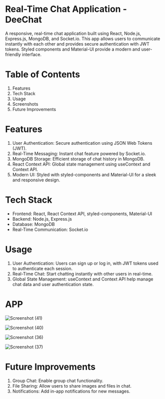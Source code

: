 # **Real-Time Chat Application - DeeChat**
A responsive, real-time chat application built using React, Node.js, Express.js, MongoDB, and Socket.io. This app allows users to communicate instantly with each other and provides secure authentication with JWT tokens. Styled components and Material-UI provide a modern and user-friendly interface.

# **Table of Contents**

1. Features
2. Tech Stack
5. Usage
7. Screenshots
8. Future Improvements

# **Features**

1. User Authentication: Secure authentication using JSON Web Tokens (JWT).
2. Real-Time Messaging: Instant chat feature powered by Socket.io.
3. MongoDB Storage: Efficient storage of chat history in MongoDB.
4. React Context API: Global state management using useContext and Context API.
5. Modern UI: Styled with styled-components and Material-UI for a sleek and responsive design.

# **Tech Stack**

- Frontend: React, React Context API, styled-components, Material-UI
- Backend: Node.js, Express.js
- Database: MongoDB
- Real-Time Communication: Socket.io

# **Usage**

1. User Authentication: Users can sign up or log in, with JWT tokens used to authenticate each session.
2. Real-Time Chat: Start chatting instantly with other users in real-time.
3. Global State Management: useContext and Context API help manage chat data and user authentication state.

# **APP**

![Screenshot (41)](https://github.com/user-attachments/assets/3ce777c9-95d6-41ab-b057-ec5ea22cebef)

![Screenshot (40)](https://github.com/user-attachments/assets/b095319e-7b65-4573-80c9-2ae92194fd72)

![Screenshot (36)](https://github.com/user-attachments/assets/de9bbedd-0071-4de9-9c9a-8b8b44da41d0)

![Screenshot (37)](https://github.com/user-attachments/assets/d074bd8e-95c1-4432-af8f-484a2c230745)



# **Future Improvements**

1. Group Chat: Enable group chat functionality.
2. File Sharing: Allow users to share images and files in chat.
3. Notifications: Add in-app notifications for new messages.






